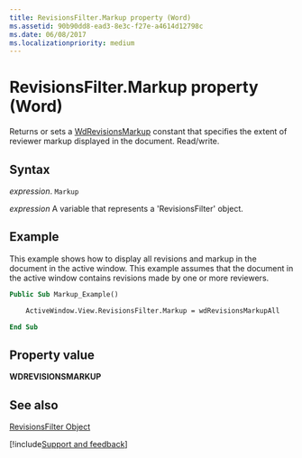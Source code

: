 ```yaml
---
title: RevisionsFilter.Markup property (Word)
ms.assetid: 90b90dd8-ead3-8e3c-f27e-a4614d12798c
ms.date: 06/08/2017
ms.localizationpriority: medium
---
```



# RevisionsFilter.Markup property (Word)

Returns or sets a [WdRevisionsMarkup](Word.wdrevisionsmarkup.md) constant that specifies the extent of reviewer markup displayed in the document. Read/write.


## Syntax

_expression_. `Markup`

_expression_ A variable that represents a 'RevisionsFilter' object.


## Example

This example shows how to display all revisions and markup in the document in the active window. This example assumes that the document in the active window contains revisions made by one or more reviewers.


```vb
Public Sub Markup_Example()

    ActiveWindow.View.RevisionsFilter.Markup = wdRevisionsMarkupAll

End Sub
```


## Property value

 **WDREVISIONSMARKUP**


## See also


[RevisionsFilter Object](Word.revisionsfilter.md)

[!include[Support and feedback](~/includes/feedback-boilerplate.md)]